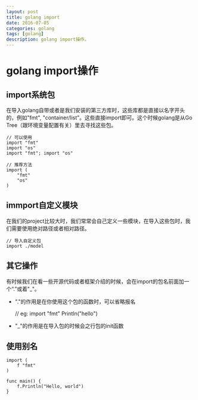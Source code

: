 ```yaml
---
layout: post
title: golang import
date: 2016-07-05
categories: golang
tags: [golang]
description: golang import操作。
---
```


# golang import操作

## import系统包
在导入golang自带或者是我们安装的第三方库时，这些库都是直接以名字开头的，例如"fmt", "container/list"。这些直接import即可。这个时候golang是从Go Tree（跟环境变量配置有关）里去寻找这些包。
 
    // 可以使用
    import "fmt"
    import "os"
    import "fmt"; import "os"
    
    // 推荐方法
    import (
        "fmt"
        "os"
    )
    
## immport自定义模块
在我们的project比较大时，我们常常会自己定义一些模块，在导入这些包时，我们需要使用绝对路径或者相对路径。

    // 导入自定义包
    import ./model
    
## 其它操作
有时候我们在看一些开源代码或者框架介绍的时候，会在import的包名前面加一个“.”或着"_"。

* "."的作用是在你使用这个包的函数时，可以省略报名

    // eg:
    import "fmt"
    Println("hello")
    
* "_"的作用是在导入包的时候会之行包的init函数

## 使用别名
    import (
        f "fmt"
    )
    
    func main() {
        f.Println("Hello, world")
    }